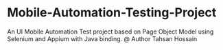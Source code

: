 # Mobile-Automation-Testing-Project
An UI Mobile Automation Test project based on Page Object Model using Selenium and Appium with Java binding.
@ Author Tahsan Hossain
